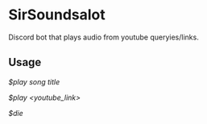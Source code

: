 # SirSoundsalot
Discord bot that plays audio from youtube queryies/links.

## Usage

_$play song title_

_$play <youtube\_link>_

_$die_
